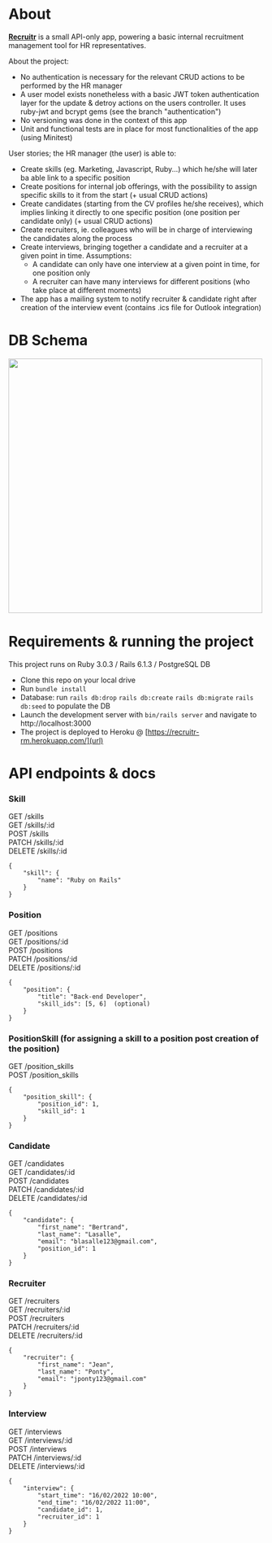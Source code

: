 <h1> About </h1>

**[Recruitr](https://recruitr-rm.herokuapp.com/)** is a small API-only app, powering a basic internal recruitment management tool for HR representatives.

About the project:
- No authentication is necessary for the relevant CRUD actions to be performed by the HR manager
- A user model exists nonetheless with a basic JWT token authentication layer for the update & detroy actions on the users controller. It uses ruby-jwt and bcrypt gems (see the branch "authentication")
- No versioning was done in the context of this app
- Unit and functional tests are in place for most functionalities of the app (using Minitest)

User stories; the HR manager (the user) is able to:
- Create skills (eg. Marketing, Javascript, Ruby...) which he/she will later ba able link to a specific position
- Create positions for internal job offerings, with the possibility to assign specific skills to it from the start (+ usual CRUD actions)
- Create candidates (starting from the CV profiles he/she receives), which implies linking it directly to one specific position (one position per candidate only) (+ usual CRUD actions)
- Create recruiters, ie. colleagues who will be in charge of interviewing the candidates along the process
- Create interviews, bringing together a candidate and a recruiter at a given point in time. Assumptions: 
  * A candidate can only have one interview at a given point in time, for one position only
  * A recruiter can have many interviews for different positions (who take place at different moments)
- The app has a mailing system to notify recruiter & candidate right after creation of the interview event (contains .ics file for Outlook integration)

<h1> DB Schema </h1>

<img src="https://user-images.githubusercontent.com/66962570/144394337-76f1186d-54fc-440b-a495-4046e4c03337.png" width="500"/>

<h1> Requirements & running the project </h1>

This project runs on Ruby 3.0.3 / Rails 6.1.3 / PostgreSQL DB

- Clone this repo on your local drive
- Run `bundle install`
- Database: run `rails db:drop` `rails db:create` `rails db:migrate` `rails db:seed` to populate the DB
- Launch the development server with `bin/rails server` and navigate to http://localhost:3000
- The project is deployed to Heroku @ [https://recruitr-rm.herokuapp.com/](url)

<h1>API endpoints & docs</h2>

<h3>Skill</h3>

GET /skills  
GET /skills/:id  
POST /skills  
PATCH /skills/:id  
DELETE /skills/:id  

```
{
    "skill": {
        "name": "Ruby on Rails"
    }
}
```

<h3>Position</h3>

GET /positions  
GET /positions/:id  
POST /positions  
PATCH /positions/:id  
DELETE /positions/:id  

```
{
    "position": {
        "title": "Back-end Developer",
        "skill_ids": [5, 6]  (optional)
    }
}
```

<h3>PositionSkill (for assigning a skill to a position post creation of the position)</h3>

GET /position_skills  
POST /position_skills  

```
{ 
    "position_skill": {
        "position_id": 1,
        "skill_id": 1
    }
}
```

<h3>Candidate</h3>

GET /candidates  
GET /candidates/:id  
POST /candidates  
PATCH /candidates/:id  
DELETE /candidates/:id  

```
{
    "candidate": {
        "first_name": "Bertrand",
        "last_name": "Lasalle",
        "email": "blasalle123@gmail.com", 
        "position_id": 1
    }
}
```

<h3>Recruiter</h3>

GET /recruiters  
GET /recruiters/:id  
POST /recruiters  
PATCH /recruiters/:id  
DELETE /recruiters/:id  

```
{
    "recruiter": {
        "first_name": "Jean",
        "last_name": "Ponty",
        "email": "jponty123@gmail.com"
    }
}
```

<h3>Interview</h3>

GET /interviews  
GET /interviews/:id  
POST /interviews  
PATCH /interviews/:id  
DELETE /interviews/:id  

```
{
    "interview": {
        "start_time": "16/02/2022 10:00", 
        "end_time": "16/02/2022 11:00", 
        "candidate_id": 1, 
        "recruiter_id": 1
    }
}
```

